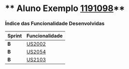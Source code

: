 ** Aluno Exemplo [1191098](./)** 
===============================


### Índice das Funcionalidade Desenvolvidas ###


| Sprint | Funcionalidade     |
|--------|--------------------|
| **B**  | [US2002](/docs/US2002) |
| **B**  | [US2054](/docs/US2054) |
| **B**  | [US2103](/docs/US2103) |